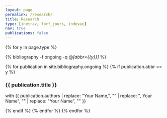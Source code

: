```yaml
---
layout: page
permalink: /research/
title: Research
type: [inetrav, forf_jours, indevac]
nav: true
publications: false
---
```


<div class="publications">

{% for y in page.type %}
  <!-- <h2 class="year">{{y}}</h2> -->
  {% bibliography -f ongoing -q @*[abbr={{y}}]* %}

  {% for publication in site.bibliography.ongoing %}
    {% if publication.abbr == y %}
      <div class="publication">
        <h3>{{ publication.title }}</h3>
        <p>with {{ publication.authors | replace: "Your Name,", "" | replace: ", Your Name", "" | replace: "Your Name", "" }}</p>
      </div>
    {% endif %}
  {% endfor %}
{% endfor %}

</div>
